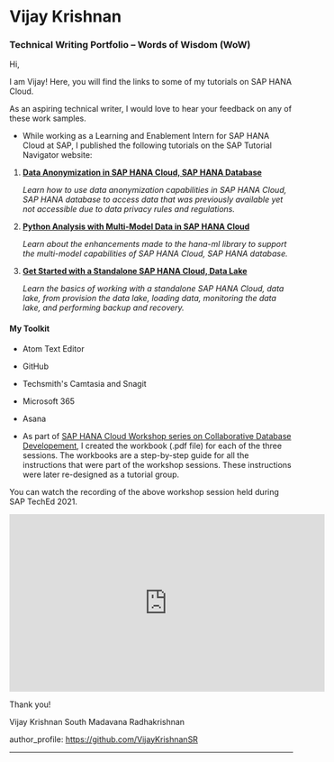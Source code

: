 # Vijay Krishnan 
### Technical Writing Portfolio – Words of Wisdom (WoW)

Hi,

I am Vijay! Here, you will find the links to some of my tutorials on SAP HANA Cloud.

As an aspiring technical writer, I would love to hear your feedback on any of these work samples.

- While working as a Learning and Enablement Intern for SAP HANA Cloud at SAP, I published the following tutorials 
on the SAP Tutorial Navigator website:

1. [**Data Anonymization in SAP HANA Cloud, SAP HANA Database**](https://developers.sap.com/group.hana-cloud-database-data-anonymization.html)

    *Learn how to use data anonymization capabilities in SAP HANA Cloud, SAP HANA database to access data that was previously available yet not accessible due to data privacy rules and regulations.*

2. [**Python Analysis with Multi-Model Data in SAP HANA Cloud**](https://developers.sap.com/group.hana-cloud-database-python-multi-model.html)

    *Learn about the enhancements made to the hana-ml library to support the multi-model capabilities of SAP HANA Cloud, SAP HANA database.*

3. [**Get Started with a Standalone SAP HANA Cloud, Data Lake**](https://developers.sap.com/mission.hana-cloud-data-lake-get-started.html)

    *Learn the basics of working with a standalone SAP HANA Cloud, data lake, from provision the data lake, loading data, monitoring the data lake, and performing backup and recovery.*

#### My Toolkit

- Atom Text Editor
- GitHub
- Techsmith's Camtasia and Snagit
- Microsoft 365
- Asana


- As part of [SAP HANA Cloud Workshop series on Collaborative Database Developement](https://event.on24.com/eventRegistration/EventLobbyServletV2?target=reg20V2.jsp&eventid=3342381&sessionid=1&key=E81F3BBAD36BF0C5BE73AFBC18EF81CD&groupId=2764517&sourcepage=register), I created the workbook (.pdf file) for each of the three sessions. The workbooks are a step-by-step guide for all the instructions that were part of the workshop sessions. These instructions were later re-designed as a tutorial group.

You can watch the recording of the above workshop session held during SAP TechEd 2021.  
<iframe width="560" height="315" src="https://www.youtube.com/embed/kRxZ2exSal4" frameborder="0" allowfullscreen></iframe>


Thank you!

Vijay Krishnan South Madavana Radhakrishnan

author_profile: https://github.com/VijayKrishnanSR

***
